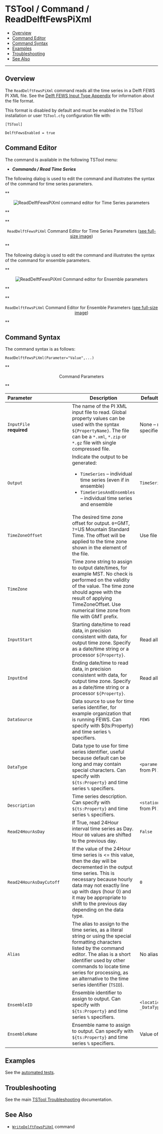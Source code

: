 # TSTool / Command / ReadDelftFewsPiXml #

*   [Overview](#overview)
*   [Command Editor](#command-editor)
*   [Command Syntax](#command-syntax)
*   [Examples](#examples)
*   [Troubleshooting](#troubleshooting)
*   [See Also](#see-also)

-------------------------

## Overview ##

The `ReadDelftFewsPiXml` command reads all the time series in a Delft FEWS PI XML file.
See the [Delft FEWS Input Type Appendix](../../datastore-ref/Delft-FEWS-PI-XML/Delft-FEWS-PI-XML.md) for information about the file format.

This format is disabled by default and must be enabled in the TSTool installation or user `TSTool.cfg` configuration file with:

```
[TSTool]

DelftFewsEnabled = true
```

## Command Editor ##

The command is available in the following TSTool menu:

*   ***Commands / Read Time Series***

The following dialog is used to edit the command and illustrates the syntax of the command for time series parameters.

**<p style="text-align: center;">
![ReadDelftFewsPiXml command editor for Time Series parameters](ReadDelftFewsPiXml.png)
</p>**

**<p style="text-align: center;">
`ReadDelftFewsPiXml` Command Editor for Time Series Parameters (<a href="../ReadDelftFewsPiXml.png">see full-size image</a>)
</p>**

The following dialog is used to edit the command and illustrates the syntax of the command for ensemble parameters.

**<p style="text-align: center;">
![ReadDelftFewsPiXml Command editor for Ensemble parameters](ReadDelftFewsPiXml_Ensemble.png)
</p>**

**<p style="text-align: center;">
`ReadDelftFewsPiXml` Command Editor for Ensemble Parameters (<a href="../ReadDelftFewsPiXml_Ensemble.png">see full-size image</a>)
</p>**

## Command Syntax ##

The command syntax is as follows:

```text
ReadDelftFewsPiXml(Parameter="Value",...)
```
**<p style="text-align: center;">
Command Parameters
</p>**

|**Parameter**&nbsp;&nbsp;&nbsp;&nbsp;&nbsp;&nbsp;&nbsp;&nbsp;&nbsp;&nbsp;&nbsp;&nbsp;&nbsp;&nbsp;&nbsp;&nbsp;&nbsp;&nbsp;&nbsp;&nbsp;&nbsp;&nbsp;&nbsp;&nbsp;&nbsp;&nbsp;&nbsp;|**Description**|**Default**&nbsp;&nbsp;&nbsp;&nbsp;&nbsp;&nbsp;&nbsp;&nbsp;&nbsp;&nbsp;&nbsp;&nbsp;&nbsp;&nbsp;&nbsp;&nbsp;&nbsp;&nbsp;&nbsp;&nbsp;&nbsp;&nbsp;&nbsp;&nbsp;&nbsp;&nbsp;&nbsp;|
|--------------|-----------------|-----------------|
|`InputFile`<br>**required**|The name of the PI XML input file to read.  Global property values can be used with the syntax `${PropertyName}`.  The file can be a `*.xml`, `*.zip` or `*.gz` file with single compressed file.|None – must be specified.|
|`Output`|Indicate the output to be generated:<ul><li>`TimeSeries` – individual time series (even if in ensemble)</li><li>`TimeSeriesAndEnsembles` – individual time series and ensemble|`TimeSeriesAndEnsembles`|
|`TimeZoneOffset`|The desired time zone offset for output.  `0`=GMT,  `7`=US Mountain Standard Time.  The offset will be applied to the time zone shown in the <timeZone> element of the file.|Use file time zone.|
|`TimeZone`|Time zone string to assign to output date/times, for example MST.  No check is performed on the validity of the value.  The time zone should agree with the result of applying TimeZoneOffset. Use numerical time zone from file with GMT prefix.|
|`InputStart`|Starting date/time to read data, in precision consistent with data, for output time zone.  Specify as a date/time string or a processor `${Property}`.|Read all data.|
|`InputEnd`|Ending date/time to read data, in precision consistent with data, for output time zone.  Specify as a date/time string or a processor `${Property}`.|Read all data.|
|`DataSource`|Data source to use for time series identifier, for example organization that is running FEWS.  Can specify with ${ts:Property} and time series `%` specifiers.|`FEWS`|
|`DataType`|Data type to use for time series identifier, useful because default can be long and may contain special characters.  Can specify with `${ts:Property}` and time series `%` specifiers.|`<paramerId>` element from PI XML file|
|`Description`|Time series description.  Can specify with `${ts:Property}` and time series `%` specifiers.|`<stationName>` element from PI XML file|
|`Read24HourAsDay`|If True, read 24Hour interval time series as Day.  Hour `00` values are shifted to the previous day.|`False`|
|`Read24HourAsDayCutoff`|If the value of the 24Hour time series is <= this value, then the day will be decremented in the output time series.  This is necessary because hourly data may not exactly line up with days (hour 0) and it may be appropriate to shift to the previous day depending on the data type.|`0`|
|`Alias`|The alias to assign to the time series, as a literal string or using the special formatting characters listed by the command editor.  The alias is a short identifier used by other commands to locate time series for processing, as an alternative to the time series identifier (`TSID`).|No alias is assigned.|
|`EnsembleID`|Ensemble identifier to assign to output.  Can specify with `${ts:Property}` and time series `%` specifiers.|`<locationId> _DataType_<ensembleId>`|
|`EnsembleName`|Ensemble name to assign to output.  Can specify with `${ts:Property}` and time series `%` specifiers.|Value of `EnsembleID`|

## Examples ##

See the [automated tests](https://github.com/OpenCDSS/cdss-app-tstool-test/tree/master/test/commands/ReadDelftFewsPiXml).

## Troubleshooting ##

See the main [TSTool Troubleshooting](../../troubleshooting/troubleshooting.md) documentation.

## See Also ##

*   [`WriteDelftFewsPiXml`](../WriteDelftFewsPiXml/WriteDelftFewsPiXml.md) command
